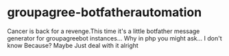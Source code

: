 # groupagree-botfatherautomation
Cancer is back for a revenge.This time it's a little botfather message generator for groupagreebot instances...
Why in php you might ask...
I don't know
Because?
Maybe
Just deal with it alright
